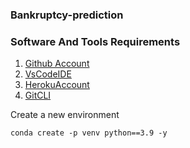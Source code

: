 ### Bankruptcy-prediction

### Software And Tools Requirements

1. [Github Account](https://github.com)
2. [VsCodeIDE](https://code.visualstudio.com/)
3. [HerokuAccount](https://bankruptcypred-cf25dd3b7586.herokuapp.com/predict)
4. [GitCLI](https://git-scm.com/book/en/v2/Getting-Started-The-Command-Line)

Create a new environment

```
conda create -p venv python==3.9 -y
```
